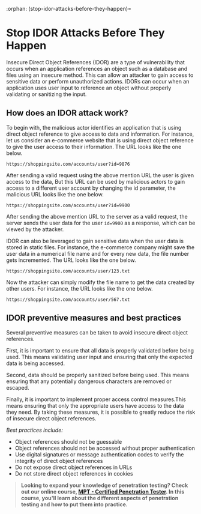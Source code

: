 :orphan:
(stop-idor-attacks-before-they-happen)=
# Stop IDOR Attacks Before They Happen
 

Insecure Direct Object References (IDOR) are a type of vulnerability that occurs when an application references an object such as a database and files using an insecure method. This can allow an attacker to gain access to sensitive data or perform unauthorized actions. IDORs can occur when an application uses user input to reference an object without properly validating or sanitizing the input. 

## How does an IDOR attack work?

To begin with, the malicious actor identifies an application that is using direct object reference to give access to data and information. For instance, let us consider an e-commerce website that is using direct object reference to give the user access to their information. The URL looks like the one below.

`https://shoppingsite.com/accounts/user?id=9876`

After sending a valid request using the above mention URL the user is given access to the data, But this URL can be used by malicious actors to gain access to a different user account by changing the id parameter, the malicious URL looks like the one below.

`https://shoppingsite.com/accounts/user?id=9900`

After sending the above mention URL to the server as a valid request, the server sends the user data for the user `id=9900` as a response, which can be viewed by the attacker. 

IDOR can also be leveraged to gain sensitive data when the user data is stored in static files. For instance, the e-commerce company might save the user data in a numerical file name and for every new data, the file number gets incremented. The URL looks like the one below.

`https://shoppingsite.com/accounts/user/123.txt`

Now the attacker can simply modify the file name to get the data created by other users. For instance, the URL looks like the one below. 

`https://shoppingsite.com/accounts/user/567.txt`

## IDOR preventive measures and best practices

Several preventive measures can be taken to avoid insecure direct object references. 

First, it is important to ensure that all data is properly validated before being used. This means validating user input and ensuring that only the expected data is being accessed.

Second, data should be properly sanitized before being used. This means ensuring that any potentially dangerous characters are removed or escaped. 

Finally, it is important to implement proper access control measures.This means ensuring that only the appropriate users have access to the data they need. By taking these measures, it is possible to greatly reduce the risk of insecure direct object references.

*Best practices include:*

- Object references should not be guessable
- Object references should not be accessed without proper authentication
- Use digital signatures or message authentication codes to verify the integrity of direct object references
- Do not expose direct object references in URLs
- Do not store direct object references in cookies

> **Looking to expand your knowledge of penetration testing? Check out our online course, [MPT - Certified Penetration Tester](https://www.mosse-institute.com/certifications/mpt-certified-penetration-tester.html). In this course, you'll learn about the different aspects of penetration testing and how to put them into practice.**
